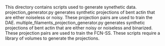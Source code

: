 This directory contains scripts used to generate synethetic data. projection_generator.py generates synthetic projections of bent actin that are either noiseless or noisy. These projection pairs are used to train the DAE. multiple_filaments_projection_generator.py generates synthetic projections of bent actin that are either noisy or noiseless and binarized. These projection pairs are used to train the FCN-SS.
These scripts require a library of volumes to generate the projections.
